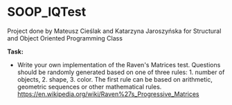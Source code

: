 # SOOP_IQTest #
Project done by Mateusz Cieślak and Katarzyna Jaroszyńska for Structural and Object Oriented Programming Class





**Task:**

- Write your own implementation of the Raven's Matrices test. Questions should be randomly generated based on one of three rules: 1. number of objects, 2. shape, 3. color. The first rule can be based on arithmetic, geometric sequences or other mathematical rules. https://en.wikipedia.org/wiki/Raven%27s_Progressive_Matrices
